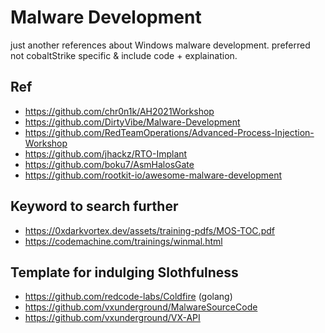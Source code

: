 # Malware Development

just another references about Windows malware development. preferred not cobaltStrike specific & include code + explaination.

## Ref
- https://github.com/chr0n1k/AH2021Workshop
- https://github.com/DirtyVibe/Malware-Development
- https://github.com/RedTeamOperations/Advanced-Process-Injection-Workshop
- https://github.com/jhackz/RTO-Implant
- https://github.com/boku7/AsmHalosGate
- https://github.com/rootkit-io/awesome-malware-development

## Keyword to search further

- https://0xdarkvortex.dev/assets/training-pdfs/MOS-TOC.pdf
- https://codemachine.com/trainings/winmal.html

## Template for indulging Slothfulness

- https://github.com/redcode-labs/Coldfire (golang)
- https://github.com/vxunderground/MalwareSourceCode
- https://github.com/vxunderground/VX-API
